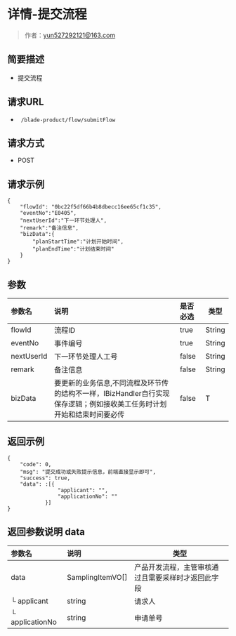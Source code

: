 # 详情-提交流程

> 作者：yun527292121@163.com

## 简要描述

- 提交流程

## 请求URL
- ` /blade-product/flow/submitFlow`
  
## 请求方式
- POST

## 请求示例
``` 
{
	"flowId": "0bc22f5df66b4b8dbecc16ee65cf1c35",
	"eventNo":"E0405",
	"nextUserId":"下一环节处理人",
	"remark":"备注信息",
	"bizData":{
		"planStartTime":"计划开始时间",
		"planEndTime":"计划结束时间"
	}
}
```

## 参数

|参数名|说明|是否必选|类型|
|:----    |:---|:----- |-----   |
|flowId |流程ID|true |String |
|eventNo |事件编号|true |String |
|nextUserId |下一环节处理人工号|false |String |
|remark |备注信息|false |String |
|bizData |要更新的业务信息,不同流程及环节传的结构不一样，IBizHandler自行实现保存逻辑；例如接收美工任务时计划开始和结束时间要必传|false |T |

## 返回示例

``` 
{
	"code": 0,
	"msg": "提交成功或失败提示信息，前端直接显示即可",
	"success": true,
	"data": :[{
				"applicant": "",
            	"applicationNo": ""
			}]
}
```

## 返回参数说明 data

|参数名|说明|类型|
|:-----  |:-----|-----|
|data |SamplingItemVO[]   |产品开发流程，主管审核通过且需要采样时才返回此字段|
|└ applicant |string   |请求人|
|└ applicationNo |string   |申请单号  |